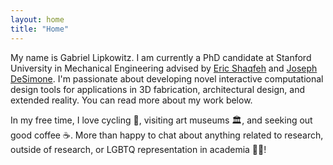 ```yaml
---
layout: home
title: "Home"
---
```


<p class='fw-light'>My name is Gabriel Lipkowitz. I am currently a PhD candidate at Stanford University in Mechanical Engineering advised by <a href="https://cheme.stanford.edu/people/eric-shaqfeh">Eric Shaqfeh</a> and <a href="https://profiles.stanford.edu/joseph-desimone">Joseph DeSimone</a>. I'm passionate about developing novel interactive computational design tools for applications in 3D fabrication, architectural design, and extended reality. You can read more about my work below.</p>

<p class='fw-light'>In my free time, I love cycling 🚴, visiting art museums 🏛️, and seeking out good coffee ☕️. More than happy to chat about anything related to research, outside of research, or LGBTQ representation in academia 🏳️‍🌈!</p>
<!-- My name is Gabriel Lipkowitz. I am currently a PhD candidate at Stanford University in Mechanical Engineering advised by [Eric Shaqfeh](https://cheme.stanford.edu/people/eric-shaqfeh) and [Joseph DeSimone](https://profiles.stanford.edu/joseph-desimone). I'm passionate about developing novel interactive computational design tools for applications in personal fabrication, engineering design, and augmented reality. You can read more about my work below.

In my free time, I love cycling 🚴, visiting art museums 🏛️, and seeking out good coffee ☕️. More than happy to chat about anything research and non-research related! -->

**Email**: [gel19 (at) stanford.edu](mailto:gel19@stanford.edu)

<!-- My name is Gabriel Lipkowitz. I am currently a PhD candidate in Mechanical Engineering at Stanford University advised by [Eric Shaqfeh](https://cheme.stanford.edu/people/eric-shaqfeh) and [Joseph DeSimone](https://profiles.stanford.edu/joseph-desimone). My research focuses on combining novel additive manufacturing processes and generative design methodologies. If you'd like to learn more about my most recent work, feel free to read about the recently introduced injection continuous liquid interface production (iCLIP) method below. -->